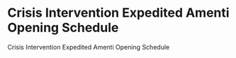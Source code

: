 # Crisis Intervention Expedited Amenti Opening Schedule

Crisis Intervention Expedited Amenti Opening Schedule